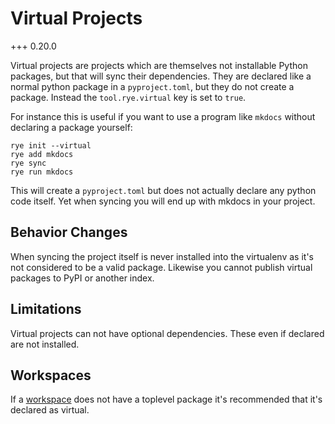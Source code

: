 # Virtual Projects

+++ 0.20.0

Virtual projects are projects which are themselves not installable Python
packages, but that will sync their dependencies.  They are declared like a
normal python package in a `pyproject.toml`, but they do not create a package.
Instead the `tool.rye.virtual` key is set to `true`.

For instance this is useful if you want to use a program like `mkdocs` without
declaring a package yourself:

```
rye init --virtual
rye add mkdocs
rye sync
rye run mkdocs
```

This will create a `pyproject.toml` but does not actually declare any python code itself.
Yet when syncing you will end up with mkdocs in your project.

## Behavior Changes

When syncing the project itself is never installed into the virtualenv as it's not
considered to be a valid package.  Likewise you cannot publish virtual packages to
PyPI or another index.

## Limitations

Virtual projects can not have optional dependencies.  These even if declared are not
installed.

## Workspaces

If a [workspace](../workspaces/) does not have a toplevel package it's
recommended that it's declared as virtual.
